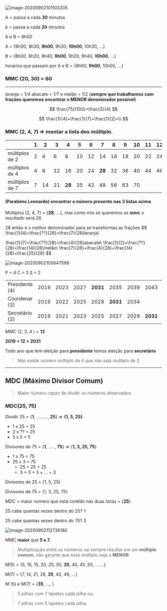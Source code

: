 ![image-20200902101103205](C:\Users\tonho\AppData\Roaming\Typora\typora-user-images\image-20200902101103205.png)



A = passa a cada **30** minutos

b = passa a cada **20** minutos

A e B = 8h00

A = {8h00, 8h30, **9h00**, 9h30, **10h00**, 10h30, …}

B = {8h00, 8h20, 8h40, **9h00**, 9h20, 9h40, **10h00**, …}

horarios que passam por A e B = {8h00, **9h00**, 10h00, …}

### MMC (20, 30) = 60

---

laranja = 1/4  abacate  = 1/7 e melão = 1/2 (**sempre que trabalhamos com frações queremos encontrar o MENOR denominador possível**)


$$
\frac{75}{100}=\frac{3}{4}
$$

$$
\frac{1}{4}+\frac{1}{7}+\frac{1}{2}=\\
$$

### MMC (2, 4, 7) => montar a lista dos múltiplo.

|                | 1    | 2    | 3    | 4      | 5    | 6    | 7      | 8    | 9    | 10   | 11   | 12   | 13   | 14     |
| -------------- | ---- | ---- | ---- | ------ | ---- | ---- | ------ | ---- | ---- | ---- | ---- | ---- | ---- | ------ |
| múltiplos de 2 | 2    | 4    | 6    | 8      | 10   | 12   | 14     | 16   | 18   | 20   | 22   | 24   | 26   | **28** |
| múltiplos de 4 | 4    | 8    | 12   | 16     | 20   | 24   | **28** | 32   | 36   | 40   | 44   | 48   |      |        |
| múltiplos de 7 | 7    | 14   | 21   | **28** | 35   | 42   | 49     | 56   | 63   | 70   |      |      |      |        |

#### (Parabéns Leonardo) encontrar o número presente nas 3 listas acima

Múltiplos (2, 4, 7) = {**28**, …}, mas como nós só queremos os **mmc** o resultado será 28.

28 então é o melhor denominador para se transformas as frações
$$
\frac{1}{4}=\frac{??}{28}=\frac{7}{28}laranja\\

\frac{1}{7}=\frac{??}{28}=\frac{4}{28}abacate\\
\frac{1}{2}=\frac{??}{28}=\frac{14}{28}melão\\
\frac{7}{28}+\frac{4}{28}+\frac{14}{28}=\frac{25}{28}
$$







![image-20200902105647599](C:\Users\tonho\AppData\Roaming\Typora\typora-user-images\image-20200902105647599.png)

P = 4    C = 3    S = 2

|                |      |      |      |          |          |      |          |      |      |
| -------------- | ---- | ---- | ---- | -------- | -------- | ---- | -------- | ---- | ---- |
| Presidente (4) | 2019 | 2023 | 2027 | **2031** | 2035     | 2039 | 2043     |      |      |
| Coordenar (3)  | 2019 | 2022 | 2025 | 2028     | **2031** | 2034 |          |      |      |
| Secretário (2) | 2019 | 2021 | 2023 | 2025     | 2027     | 2029 | **2031** |      |      |

MMC (2, 3, 4 ) = **12**

**2019 + 12 = 2031** 

Todo ano que tem eleição para **presidente** temos eleição para **secretário**

> Não existe número múltiplo de 4 que não seja multiplo de 2.



---

## MDC (Máximo Divisor Comum)

> 
>
> Maior número capaz de dividir os números observados.

### MDC(25, 75)

Dividir 25 = {**1**, ………, **25**} => **{1, 5, 25}**

* 1 x 25 = 25
* 2 x ?? = 25
* 5 x 5 = 5

Divisores de 75 = {**1**, …. , **75**} => {**1, 3, 25, 75**}

* 1 x 75 = 75
* 25 x 3 = 75 
  * 25 + 25 + 25
  * 3 + 3 + 3 + … + 3

Divisores de 25 = {1, 5, 25}

Divisores de 75 = {1, 3, 25, 75}

MDC = maior número que está contido nas duas listas = {**25**}

25 cabe quantas vezes dentro do 25? 1

25 cabe quantas vezes dentro do 75? 3



![image-20200902112736180](C:\Users\tonho\AppData\Roaming\Typora\typora-user-images\image-20200902112736180.png)

MMC **maior** que **5 e 7.**

> Multiplicação entre os números vai sempre resultar em um **múltiplo comum**, não garante que esse múltiplo seja o **MENOR**.

M(5) = {5, 10, 15, 20, 25, 30, **35**, 40, 45 ,50, …….}

M(7) = {7, 14, 21, 28, **35**, 42, 49, …}

M (5) e M(7) = {**35**, …, }

> 5 pilhas com 7 tapetes cada pilha ou;
>
> 7 pilhas com 5 tapetes cada pilha.



